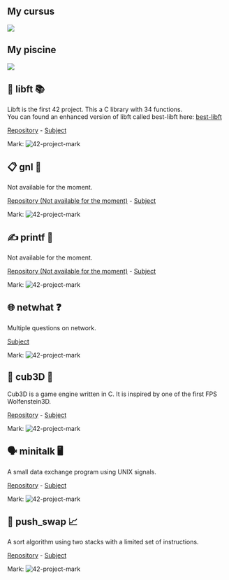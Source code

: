 <h2 align="left">My cursus</h2>
<img src="https://1337-readme.vercel.app/api/profile?cursus=42cursus&email=hide&dark=false&leet_logo=hide&login=lduplain"/>

<h2 align="left">My piscine</h2>
<img src="https://1337-readme.vercel.app/api/profile?cursus=c-piscine&email=hide&dark=false&leet_logo=hide&login=lduplain"/>

<h2 align="left">🧰 libft 📚</h2>
<p align="left">
	Libft is the first 42 project. This a C library with 34 functions.
	<br>
	You can found an enhanced version of libft called best-libft here: <a href="https://github.com/LoisDuplain/best-libft">best-libft</a>
</p>
<p align="left">
	<a href="https://github.com/LoisDuplain/libft/">Repository</a>
	-
	<a href="https://github.com/LoisDuplain/42cursus/blob/master/libft/libft.pdf">Subject</a>
</p>
<p align="left">
  Mark:
  <img alt="42-project-mark" src="https://badge42.herokuapp.com/api/project/lduplain/Libft"/>
</p>

<h2 align="left">📋 gnl 📃</h2>
<p align="left">
	Not available for the moment.
</p>
<p align="left">
	<a href="https://github.com/LoisDuplain/gnl/">Repository (Not available for the moment)</a>
	-
	<a href="https://github.com/LoisDuplain/42cursus/blob/master/gnl/gnl.pdf">Subject</a>
</p>
<p align="left">
  Mark:
  <img alt="42-project-mark" src="https://badge42.herokuapp.com/api/project/lduplain/get_next_line"/>
</p>

<h2 align="left">✍️ printf 🔂</h2>
<p align="left">
	Not available for the moment.
</p>
<p align="left">
	<a href="https://github.com/LoisDuplain/printf/">Repository (Not available for the moment)</a>
	-
	<a href="https://github.com/LoisDuplain/42cursus/blob/master/printf/printf.pdf">Subject</a>
</p>
<p align="left">
  Mark:
  <img alt="42-project-mark" src="https://badge42.herokuapp.com/api/project/lduplain/ft_printf"/>
</p>

<h2 align="left">🌐 netwhat ❓</h2>
<p align="left">
	Multiple questions on network.
</p>
<p align="left">
	<a href="https://github.com/LoisDuplain/42cursus/blob/master/netwhat/netwhat.pdf">Subject</a>
</p>
<p align="left">
  Mark:
  <img alt="42-project-mark" src="https://badge42.herokuapp.com/api/project/lduplain/netwhat"/>
</p>

<h2 align="left">🧱 cub3D 🎥</h2>
<p align="left">
	Cub3D is a game engine written in C. It is inspired by one of the first FPS Wolfenstein3D.
</p>
<p align="left">
	<a href="https://github.com/LoisDuplain/cub3D/">Repository</a>
	-
	<a href="https://github.com/LoisDuplain/42cursus/blob/master/cub3D/cub3D.pdf">Subject</a>
</p>
<p align="left">
  Mark:
  <img alt="42-project-mark" src="https://badge42.herokuapp.com/api/project/lduplain/cub3d"/>
</p>

<h2 align="left">🗣️ minitalk 🖥️</h2>
<p align="left">
	A small data exchange program using UNIX signals.
</p>
<p align="left">
	<a href="https://github.com/LoisDuplain/minitalk/">Repository</a>
	-
	<a href="https://github.com/LoisDuplain/42cursus/blob/master/minitalk/minitalk.pdf">Subject</a>
</p>
<p align="left">
  Mark:
  <img alt="42-project-mark" src="https://badge42.herokuapp.com/api/project/lduplain/minitalk"/>
</p>

<h2 align="left">🔀 push_swap 📈</h2>
<p align="left">
	A sort algorithm using two stacks with a limited set of instructions.
</p>
<p align="left">
	<a href="https://github.com/LoisDuplain/push_swap/">Repository</a>
	-
	<a href="https://github.com/LoisDuplain/42cursus/blob/master/push_swap/push_swap.pdf">Subject</a>
</p>
<p align="left">
  Mark:
  <img alt="42-project-mark" src="https://badge42.herokuapp.com/api/project/lduplain/push_swap"/>
</p>
